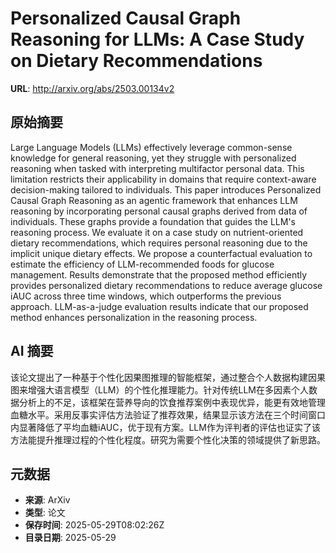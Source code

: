 # Personalized Causal Graph Reasoning for LLMs: A Case Study on Dietary Recommendations

**URL**: http://arxiv.org/abs/2503.00134v2

## 原始摘要

Large Language Models (LLMs) effectively leverage common-sense knowledge for
general reasoning, yet they struggle with personalized reasoning when tasked
with interpreting multifactor personal data. This limitation restricts their
applicability in domains that require context-aware decision-making tailored to
individuals. This paper introduces Personalized Causal Graph Reasoning as an
agentic framework that enhances LLM reasoning by incorporating personal causal
graphs derived from data of individuals. These graphs provide a foundation that
guides the LLM's reasoning process. We evaluate it on a case study on
nutrient-oriented dietary recommendations, which requires personal reasoning
due to the implicit unique dietary effects. We propose a counterfactual
evaluation to estimate the efficiency of LLM-recommended foods for glucose
management. Results demonstrate that the proposed method efficiently provides
personalized dietary recommendations to reduce average glucose iAUC across
three time windows, which outperforms the previous approach. LLM-as-a-judge
evaluation results indicate that our proposed method enhances personalization
in the reasoning process.


## AI 摘要

该论文提出了一种基于个性化因果图推理的智能框架，通过整合个人数据构建因果图来增强大语言模型（LLM）的个性化推理能力。针对传统LLM在多因素个人数据分析上的不足，该框架在营养导向的饮食推荐案例中表现优异，能更有效地管理血糖水平。采用反事实评估方法验证了推荐效果，结果显示该方法在三个时间窗口内显著降低了平均血糖iAUC，优于现有方案。LLM作为评判者的评估也证实了该方法能提升推理过程的个性化程度。研究为需要个性化决策的领域提供了新思路。

## 元数据

- **来源**: ArXiv
- **类型**: 论文
- **保存时间**: 2025-05-29T08:02:26Z
- **目录日期**: 2025-05-29
